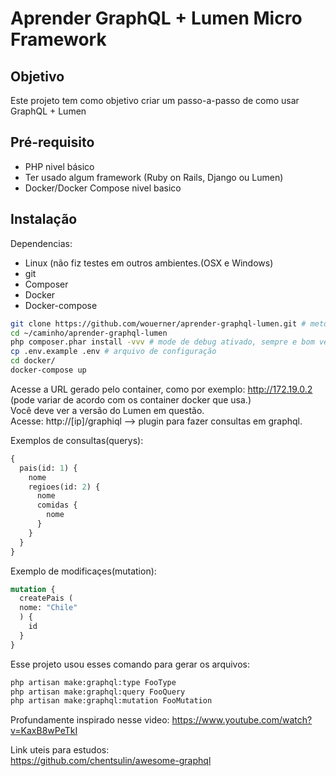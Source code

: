 # Aprender GraphQL + Lumen Micro Framework
## Objetivo

Este projeto tem como objetivo criar um passo-a-passo de como usar GraphQL + Lumen

## Pré-requisito
 * PHP nivel básico
 * Ter usado algum framework (Ruby on Rails, Django ou Lumen)
 * Docker/Docker Compose nivel basico

## Instalação
Dependencias:
 * Linux (não fiz testes em outros ambientes.(OSX e Windows)
 * git
 * Composer 
 * Docker
 * Docker-compose

```sh
git clone https://github.com/wouerner/aprender-graphql-lumen.git # metodo https, prefira ssh
cd ~/caminho/aprender-graphql-lumen
php composer.phar install -vvv # mode de debug ativado, sempre e bom ver o que esta acontecento.
cp .env.example .env # arquivo de configuração
cd docker/
docker-compose up

```

Acesse a URL gerado pelo container, como por exemplo: http://172.19.0.2 (pode variar de acordo com os container docker que usa.)  
Você deve ver a versão do Lumen em questão.  
Acesse: http://[ip]/graphiql  --> plugin para fazer consultas em graphql.  

Exemplos de consultas(querys):
```graphql
{
  pais(id: 1) {
    nome
    regioes(id: 2) {
      nome
      comidas {
        nome
      }
    }
  }
}
```

Exemplo de modificaçes(mutation):

```graphql
mutation {
  createPais (
  nome: "Chile"
  ) {
    id
  }
}

```
Esse projeto usou esses comando para gerar os arquivos:

```sh
php artisan make:graphql:type FooType  
php artisan make:graphql:query FooQuery  
php artisan make:graphql:mutation FooMutation  
```

Profundamente inspirado nesse video:
https://www.youtube.com/watch?v=KaxB8wPeTkI

Link uteis para estudos:  
https://github.com/chentsulin/awesome-graphql

